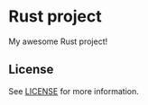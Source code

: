 # Rust project

My awesome Rust project!

## License

See [LICENSE](./LICENSE) for more information.
